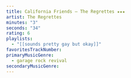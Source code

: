 ```yaml
---
title: California Friends — The Regrettes ★★★
artist: The Regrettes
minutes: "3"
seconds: "34"
rating: 6
playlists:
  - "[[sounds pretty gay but okay]]"
favoritesTrackNumber:
primaryMusicGenre:
  - garage rock revival
secondaryMusicGenre:
---
```

